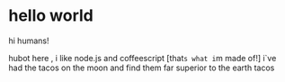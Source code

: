 # hello world

hi humans!

hubot here , i like node.js and coffeescript [that`s what i`m made of!]
i`ve had the tacos on the moon and find them far superior to the earth tacos
